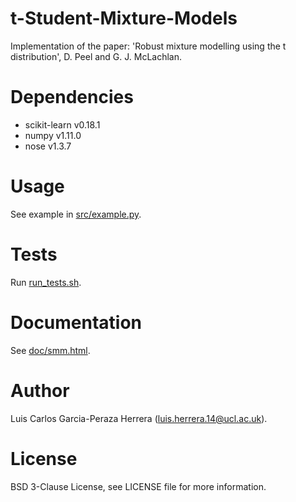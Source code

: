 # t-Student-Mixture-Models
Implementation of the paper: 'Robust mixture modelling using the t distribution', D. Peel and G. J. McLachlan.

# Dependencies
* scikit-learn v0.18.1
* numpy v1.11.0
* nose v1.3.7

# Usage
See example in [src/example.py](src/example.py).

# Tests
Run [run_tests.sh](run_tests.sh).

# Documentation
See [doc/smm.html](doc/smm.html). 

# Author
Luis Carlos Garcia-Peraza Herrera (luis.herrera.14@ucl.ac.uk).

# License
BSD 3-Clause License, see LICENSE file for more information.
